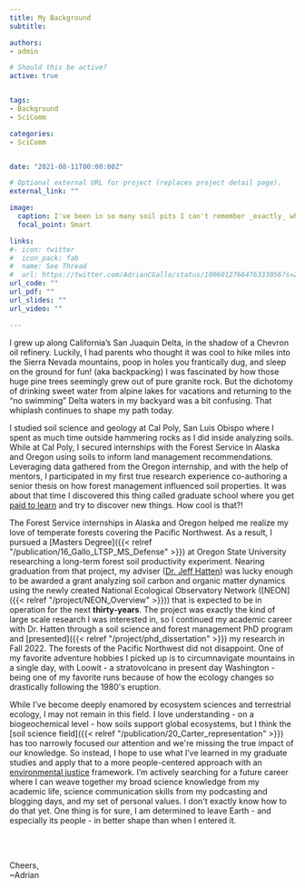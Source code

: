 ```yaml
---
title: My Background
subtitle: 

authors:
- admin

# Should this be active?
active: true


tags:
- Background
- SciComm

categories:
- SciComm


date: "2021-08-11T00:00:00Z"

# Optional external URL for project (replaces project detail page).
external_link: ""

image:
  caption: I've been in so many soil pits I can't remember _exactly_ where this was taken. My guess is somewhere along the Oregon coast range. In hindsight, I doubt this was OSHA approved. Still fun though. <Br> Picture Credit - Jeff Hatten (_I think_) 
  focal_point: Smart

links:
#- icon: twitter
#  icon_pack: fab
#  name: See Thread
#  url: https://twitter.com/AdrianCGallo/status/1006012766476333056?s=20
url_code: ""
url_pdf: ""
url_slides: ""
url_video: ""

---
```


I grew up along California’s San Juaquin Delta, in the shadow of a Chevron oil refinery. Luckily,  I had parents who thought it was cool to hike miles into the Sierra Nevada mountains, poop in holes you frantically dug, and sleep on the ground for fun! (aka backpacking) I was fascinated by how those huge pine trees seemingly grew out of pure granite rock. But the dichotomy of drinking sweet water from alpine lakes for vacations and returning to the “no swimming” Delta waters in my backyard was a bit confusing. That whiplash continues to shape my path today. 

I studied soil science and geology at Cal Poly, San Luis Obispo where I spent as much time outside hammering rocks as I did inside analyzing soils. While at Cal Poly, I secured internships with the Forest Service in Alaska and Oregon using soils to inform land management recommendations. Leveraging data gathered from the Oregon internship, and with the help of mentors, I participated in my first true research experience co-authoring a senior thesis on how forest management influenced soil properties. It was about that time I discovered this thing called graduate school where you get [paid to learn](https://twitter.com/ZJAyres/status/1552917560659775489?s=20&t=Tr-P5jzU3cNKVApC1rtnGA) and try to discover new things. How cool is that?!  

The Forest Service internships in Alaska and Oregon helped me realize my love of temperate forests covering the Pacific Northwest. As a result, I pursued a [Masters Degree]({{< relref "/publication/16_Gallo_LTSP_MS_Defense" >}}) at Oregon State University researching a long-term forest soil productivity experiment. Nearing graduation from that project, my adviser ([Dr. Jeff Hatten](https://directory.forestry.oregonstate.edu/people/hatten-jeff)) was lucky enough to be awarded a grant analyzing soil carbon and organic matter dynamics using the newly created National Ecological Observatory Network ([NEON]({{< relref "/project/NEON_Overview" >}})) that is expected to be in operation for the next **thirty-years**. The project was exactly the kind of large scale research I was interested in, so I continued my academic career with Dr. Hatten through a soil science and forest management PhD program and [presented]({{< relref "/project/phd_dissertation" >}}) my research in Fall 2022. The forests of the Pacific Northwest did not disappoint. One of my favorite adventure hobbies I picked up is to circumnavigate mountains in a single day, with Loowit - a stratovolcano in present day Washington - being one of my favorite runs because of how the ecology changes so drastically following the 1980's eruption. 

While I’ve become deeply enamored by ecosystem sciences and terrestrial ecology, I may not remain in this field. I love understanding - on a biogeochemical level - how soils support global ecosystems, but I think the [soil science field]({{< relref "/publication/20_Carter_representation" >}}) has too narrowly focused our attention and we're missing the true impact of our knowledge. So instead, I hope to use what I’ve learned in my graduate studies and apply that to a more people-centered approach with an [environmental justice](https://blogs.oregonstate.edu/inspiration/2022/08/24/environmental-justice-what-it-is-and-what-to-do-about-it/) framework. I’m actively searching for a future career where I can weave together my broad science knowledge from my academic life, science communication skills from my podcasting and blogging days, and my set of personal values. I don't exactly know how to do that yet. One thing is for sure, I am determined to leave Earth - and especially its people - in better shape than when I entered it. 

<br> 
<br> 

Cheers,    <br>
~Adrian

